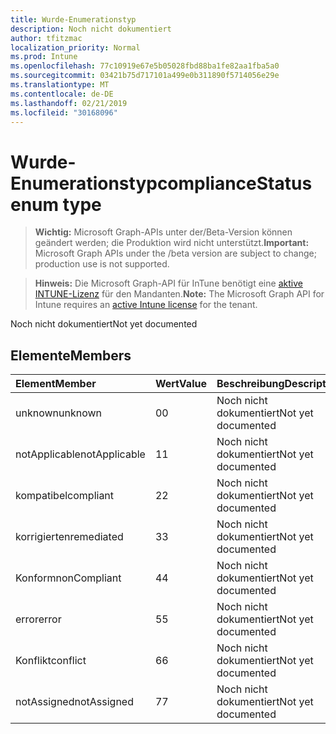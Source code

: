 ```yaml
---
title: Wurde-Enumerationstyp
description: Noch nicht dokumentiert
author: tfitzmac
localization_priority: Normal
ms.prod: Intune
ms.openlocfilehash: 77c10919e67e5b05028fbd88ba1fe82aa1fba5a0
ms.sourcegitcommit: 03421b75d717101a499e0b311890f5714056e29e
ms.translationtype: MT
ms.contentlocale: de-DE
ms.lasthandoff: 02/21/2019
ms.locfileid: "30168096"
---
```

# <a name="compliancestatus-enum-type"></a><span data-ttu-id="5d88a-103">Wurde-Enumerationstyp</span><span class="sxs-lookup"><span data-stu-id="5d88a-103">complianceStatus enum type</span></span>

> <span data-ttu-id="5d88a-104">**Wichtig:** Microsoft Graph-APIs unter der/Beta-Version können geändert werden; die Produktion wird nicht unterstützt.</span><span class="sxs-lookup"><span data-stu-id="5d88a-104">**Important:** Microsoft Graph APIs under the /beta version are subject to change; production use is not supported.</span></span>

> <span data-ttu-id="5d88a-105">**Hinweis:** Die Microsoft Graph-API für InTune benötigt eine [aktive INTUNE-Lizenz](https://go.microsoft.com/fwlink/?linkid=839381) für den Mandanten.</span><span class="sxs-lookup"><span data-stu-id="5d88a-105">**Note:** The Microsoft Graph API for Intune requires an [active Intune license](https://go.microsoft.com/fwlink/?linkid=839381) for the tenant.</span></span>

<span data-ttu-id="5d88a-106">Noch nicht dokumentiert</span><span class="sxs-lookup"><span data-stu-id="5d88a-106">Not yet documented</span></span>

## <a name="members"></a><span data-ttu-id="5d88a-107">Elemente</span><span class="sxs-lookup"><span data-stu-id="5d88a-107">Members</span></span>
|<span data-ttu-id="5d88a-108">Element</span><span class="sxs-lookup"><span data-stu-id="5d88a-108">Member</span></span>|<span data-ttu-id="5d88a-109">Wert</span><span class="sxs-lookup"><span data-stu-id="5d88a-109">Value</span></span>|<span data-ttu-id="5d88a-110">Beschreibung</span><span class="sxs-lookup"><span data-stu-id="5d88a-110">Description</span></span>|
|:---|:---|:---|
|<span data-ttu-id="5d88a-111">unknown</span><span class="sxs-lookup"><span data-stu-id="5d88a-111">unknown</span></span>|<span data-ttu-id="5d88a-112">0</span><span class="sxs-lookup"><span data-stu-id="5d88a-112">0</span></span>|<span data-ttu-id="5d88a-113">Noch nicht dokumentiert</span><span class="sxs-lookup"><span data-stu-id="5d88a-113">Not yet documented</span></span>|
|<span data-ttu-id="5d88a-114">notApplicable</span><span class="sxs-lookup"><span data-stu-id="5d88a-114">notApplicable</span></span>|<span data-ttu-id="5d88a-115">1</span><span class="sxs-lookup"><span data-stu-id="5d88a-115">1</span></span>|<span data-ttu-id="5d88a-116">Noch nicht dokumentiert</span><span class="sxs-lookup"><span data-stu-id="5d88a-116">Not yet documented</span></span>|
|<span data-ttu-id="5d88a-117">kompatibel</span><span class="sxs-lookup"><span data-stu-id="5d88a-117">compliant</span></span>|<span data-ttu-id="5d88a-118">2</span><span class="sxs-lookup"><span data-stu-id="5d88a-118">2</span></span>|<span data-ttu-id="5d88a-119">Noch nicht dokumentiert</span><span class="sxs-lookup"><span data-stu-id="5d88a-119">Not yet documented</span></span>|
|<span data-ttu-id="5d88a-120">korrigierten</span><span class="sxs-lookup"><span data-stu-id="5d88a-120">remediated</span></span>|<span data-ttu-id="5d88a-121">3</span><span class="sxs-lookup"><span data-stu-id="5d88a-121">3</span></span>|<span data-ttu-id="5d88a-122">Noch nicht dokumentiert</span><span class="sxs-lookup"><span data-stu-id="5d88a-122">Not yet documented</span></span>|
|<span data-ttu-id="5d88a-123">Konform</span><span class="sxs-lookup"><span data-stu-id="5d88a-123">nonCompliant</span></span>|<span data-ttu-id="5d88a-124">4</span><span class="sxs-lookup"><span data-stu-id="5d88a-124">4</span></span>|<span data-ttu-id="5d88a-125">Noch nicht dokumentiert</span><span class="sxs-lookup"><span data-stu-id="5d88a-125">Not yet documented</span></span>|
|<span data-ttu-id="5d88a-126">error</span><span class="sxs-lookup"><span data-stu-id="5d88a-126">error</span></span>|<span data-ttu-id="5d88a-127">5</span><span class="sxs-lookup"><span data-stu-id="5d88a-127">5</span></span>|<span data-ttu-id="5d88a-128">Noch nicht dokumentiert</span><span class="sxs-lookup"><span data-stu-id="5d88a-128">Not yet documented</span></span>|
|<span data-ttu-id="5d88a-129">Konflikt</span><span class="sxs-lookup"><span data-stu-id="5d88a-129">conflict</span></span>|<span data-ttu-id="5d88a-130">6</span><span class="sxs-lookup"><span data-stu-id="5d88a-130">6</span></span>|<span data-ttu-id="5d88a-131">Noch nicht dokumentiert</span><span class="sxs-lookup"><span data-stu-id="5d88a-131">Not yet documented</span></span>|
|<span data-ttu-id="5d88a-132">notAssigned</span><span class="sxs-lookup"><span data-stu-id="5d88a-132">notAssigned</span></span>|<span data-ttu-id="5d88a-133">7</span><span class="sxs-lookup"><span data-stu-id="5d88a-133">7</span></span>|<span data-ttu-id="5d88a-134">Noch nicht dokumentiert</span><span class="sxs-lookup"><span data-stu-id="5d88a-134">Not yet documented</span></span>|




